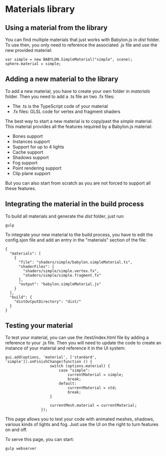 ﻿# Materials library

## Using a material from the library

You can find multiple materials that just works with Babylon.js in *dist* folder. To use then, you only need to reference the associated .js file and use the new provided material:

```
var simple = new BABYLON.SimpleMaterial("simple", scene);
sphere.material = simple;
```

## Adding a new material to the library

To add a new material, you have to create your own folder in *materials* folder. Then you need to add a .ts file an two .fx files:
* The .ts is the TypeScript code of your material
* .fx files: GLSL code for vertex and fragment shaders

The best way to start a new material is to copy/past the *simple* material. This material provides all the features required by a Babylon.js material:
- Bones support
- Instances support
- Support for up to 4 lights
- Cache support
- Shadows support
- Fog support
- Point rendering support
- Clip plane support

But you can also start from scratch as you are not forced to support all these features.

## Integrating the material in the build process

To build all materials and generate the *dist* folder, just run:

```
gulp
```

To integrate your new material to the build process, you have to edit the config.sjon file and add an entry in the "materials" section of the file:

```
{
  "materials": [
    {
      "file": "shaders/simple/babylon.simpleMaterial.ts",
      "shaderFiles": [
        "shaders/simple/simple.vertex.fx",
        "shaders/simple/simple.fragment.fx"
      ],
      "output": "babylon.simpleMaterial.js"
    }
  ],
  "build": {
    "distOutputDirectory": "dist/"
  }
}
```

## Testing your material

To test your material, you can use the /test/index.html file by adding a reference to your .js file. Then you will need to update the code to create an instance of your material and reference it in the UI system:

```
gui.add(options, 'material', ['standard', 'simple']).onFinishChange(function () {
					switch (options.material) {
						case "simple":
							currentMaterial = simple;
							break;
						default:
							currentMaterial = std;
							break;
					}

					currentMesh.material = currentMaterial;
				});
```

This page allows you to test your code with animated meshes, shadows, various kinds of lights and fog. Just use the UI on the right to turn features on and off.

To serve this page, you can start:

```
gulp webserver
```
